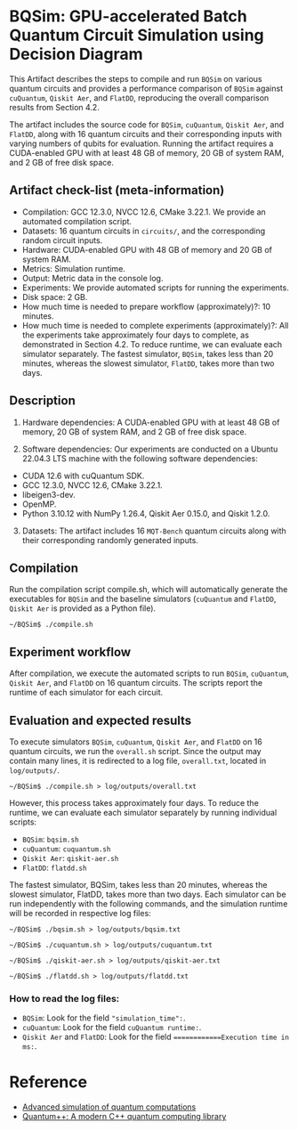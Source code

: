 # BQSim: GPU-accelerated Batch Quantum Circuit Simulation using Decision Diagram

This Artifact describes the steps to compile and run `BQSim` on various quantum circuits and provides a performance comparison of `BQSim` against `cuQuantum`, `Qiskit Aer`, and `FlatDD`, reproducing the overall comparison results from Section 4.2. 

The artifact includes the source code for `BQSim`, `cuQuantum`, `Qiskit Aer`, and `FlatDD`, along with 16 quantum circuits and their corresponding inputs with varying numbers of qubits for evaluation. Running the artifact requires a CUDA-enabled GPU with at least 48 GB of memory, 20 GB of system RAM, and 2 GB of free disk space.

## Artifact check-list (meta-information)

* Compilation: GCC 12.3.0, NVCC 12.6, CMake 3.22.1. We provide an automated compilation script.
* Datasets: 16 quantum circuits in `circuits/`, and the corresponding random circuit inputs.
* Hardware: CUDA-enabled GPU with 48 GB of memory and 20 GB of system RAM.
* Metrics: Simulation runtime.
* Output: Metric data in the console log. 
* Experiments: We provide automated scripts for running the experiments.
* Disk space: 2 GB.
* How much time is needed to prepare workflow (approximately)?: 10 minutes.
* How much time is needed to complete experiments (approximately)?: All the experiments take approximately four days to complete, as demonstrated in Section 4.2. To reduce runtime, we can evaluate each simulator separately. The fastest simulator, `BQSim`, takes less than 20 minutes, whereas the slowest simulator, `FlatDD`, takes more than two days.

## Description

1. Hardware dependencies: A CUDA-enabled GPU with at least 48 GB of memory, 20 GB of system RAM, and 2 GB of free disk space.

2. Software dependencies: Our experiments are conducted on a Ubuntu 22.04.3 LTS machine with the following software dependencies:

* CUDA 12.6 with cuQuantum SDK.
* GCC 12.3.0, NVCC 12.6, CMake 3.22.1.
* libeigen3-dev.
* OpenMP.
* Python 3.10.12 with NumPy 1.26.4, Qiskit Aer 0.15.0, and Qiskit 1.2.0.

3. Datasets: The artifact includes 16 `MQT-Bench` quantum circuits along with their corresponding randomly generated inputs.

## Compilation

Run the compilation script compile.sh, which will automatically generate the executables for `BQSim` and the baseline simulators (`cuQuantum` and `FlatDD`, `Qiskit Aer` is provided as a Python file).

`~/BQSim$ ./compile.sh`

## Experiment workflow

After compilation, we execute the automated scripts to run `BQSim`, `cuQuantum`, `Qiskit Aer`, and `FlatDD` on 16 quantum circuits. The scripts report the runtime of each simulator for each circuit.

## Evaluation and expected results

To execute simulators `BQSim`, `cuQuantum`, `Qiskit Aer`, and `FlatDD` on 16 quantum circuits, we run the `overall.sh` script. Since the output may contain many lines, it is redirected to a log file, `overall.txt`, located in `log/outputs/`.

`~/BQSim$ ./compile.sh > log/outputs/overall.txt`

However, this process takes approximately four days. To reduce the runtime, we can evaluate each simulator separately by running individual scripts:

* `BQSim`: `bqsim.sh`
* `cuQuantum`: `cuquantum.sh`
* `Qiskit Aer`: `qiskit-aer.sh`
* `FlatDD`: `flatdd.sh`

The fastest simulator, BQSim, takes less than 20 minutes, whereas the slowest simulator, FlatDD, takes more than two days. Each simulator can be run independently with the following commands, and the simulation runtime will be recorded in respective log files:

`~/BQSim$ ./bqsim.sh > log/outputs/bqsim.txt`

`~/BQSim$ ./cuquantum.sh > log/outputs/cuquantum.txt`

`~/BQSim$ ./qiskit-aer.sh > log/outputs/qiskit-aer.txt`

`~/BQSim$ ./flatdd.sh > log/outputs/flatdd.txt`

### How to read the log files:

* `BQSim`: Look for the field `"simulation_time":`.
* `cuQuantum`: Look for the field `cuQuantum runtime:`.
* `Qiskit Aer` and `FlatDD`: Look for the field `============Execution time in ms:`.

# Reference
+ [Advanced simulation of quantum computations](https://ieeexplore.ieee.org/abstract/document/8355954)
+ [Quantum++: A modern C++ quantum computing library](https://journals.plos.org/plosone/article?id=10.1371/journal.pone.0208073)